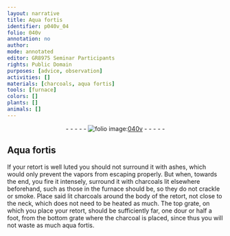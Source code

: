 ```yaml
---
layout: narrative
title: Aqua fortis
identifier: p040v_04
folio: 040v
annotation: no
author:
mode: annotated
editor: GR8975 Seminar Participants
rights: Public Domain
purposes: [advice, observation]
activities: []
materials: [charcoals, aqua fortis]
tools: [furnace]
colors: []
plants: []
animals: []
---
```


 <div class="folio" align="center">- - - - - <a href="http://gallica.bnf.fr/ark:/12148/btv1b10500001g/f86.image" target="_blank"><img src="https://cu-mkp.github.io/GR8975-edition/assets/photo-icon.png" alt="folio image: " style="display:inline-block; margin-bottom:-3px;"/>040v</a> - - - - - </div>   

## Aqua fortis

 
If your retort is well luted you should not surround it with ashes, which would only prevent the vapors from escaping properly. But when, towards the end, you fire it intensely, surround it with <span class="material">charcoals</span> lit elsewhere beforehand, such as those in the <span class="tool">furnace</span> should be, so they do not crackle or smoke. Place said lit charcoals around the body of the retort, not close to the neck, which does not need to be heated as much. The top grate, on which you place your retort, should be sufficiently far, one dour or half a foot, from the bottom grate where the charcoal is placed, since thus you will not waste as much <span class="material">aqua fortis</span>.
 